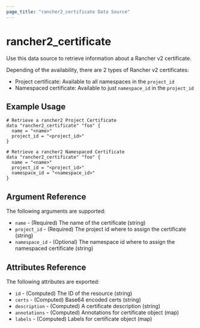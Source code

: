 ```yaml
---
page_title: "rancher2_certificate Data Source"
---
```


# rancher2\_certificate

Use this data source to retrieve information about a Rancher v2 certificate.

Depending of the availability, there are 2 types of Rancher v2 certificates:
- Project certificate: Available to all namespaces in the `project_id`
- Namespaced certificate: Available to just `namespace_id` in the `project_id`

## Example Usage

```hcl
# Retrieve a rancher2 Project Certificate
data "rancher2_certificate" "foo" {
  name = "<name>"
  project_id = "<project_id>"
}
```

```hcl
# Retrieve a rancher2 Namespaced Certificate
data "rancher2_certificate" "foo" {
  name = "<name>"
  project_id = "<project_id>"
  namespace_id = "<namespace_id>"
}
```

## Argument Reference

The following arguments are supported:

* `name` - (Required) The name of the certificate (string)
* `project_id` - (Required) The project id where to assign the certificate (string)
* `namespace_id` - (Optional) The namespace id where to assign the namespaced certificate (string)

## Attributes Reference

The following attributes are exported:

* `id` - (Computed) The ID of the resource (string)
* `certs` - (Computed) Base64 encoded certs (string)
* `description` - (Computed) A certificate description (string)
* `annotations` - (Computed) Annotations for certificate object (map)
* `labels` - (Computed) Labels for certificate object (map)
